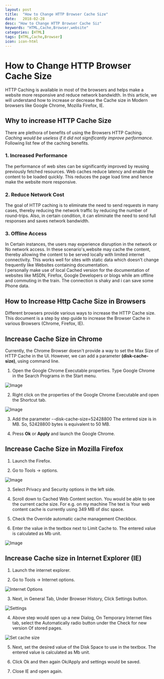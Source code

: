 ```yaml
---
layout: post
title:  "How to Change HTTP Browser Cache Size"
date:   2018-02-28
desc: "How to Change HTTP Browser Cache Siz"
keywords: "HTML,Cache,Browser,website"
categories: [HTML]
tags: [HTML,Cache,Browser]
icon: icon-html
---
```


# How to Change HTTP Browser Cache Size

HTTP Caching is available in most of the browsers and helps make a website more responsive and reduce network bandwidth.  In this article, we will understand how to increase or decrease the Cache size in Modern browsers like Google Chrome, Mozilla Firefox, IE.

## Why to increase HTTP Cache Size

There are plethora of benefits of using the Browsers HTTP Caching. *Caching would be useless if it did not significantly improve performance.* Following list few of the caching benefits.

### 1. Increased Performance

The performance of web sites can be significantly improved by reusing previously fetched resources. Web caches reduce latency and enable the content to be loaded quickly. This reduces the page load time and hence make the website more responsive.

### 2. Reduce Network Cost

The goal of HTTP caching is to eliminate the need to send requests in many cases, thereby reducing the network traffic by reducing the number of round-trips. Also, in certain condition, it can eliminate the need to send full responses and saves network bandwidth.

### 3. Offline Access

In Certain instances, the users may experience disruption in the network or No network access. In these scenario's,website may cache the content, thereby allowing the content to be served locally with limited internet connectivity. This works well for sites with static data which doesn't change frequently like Websites containing documentation.  
I personally make use of local Cached version for the documentation of websites like MSDN, Firefox, Google Developers or blogs while am offline and commuting in the train. The connection is shaky and i can save some Phone data.

## How to Increase Http Cache Size in Browsers

Different browsers provide various ways to increase the HTTP Cache size. This document is a step by step guide to increase the Browser Cache in various Browsers (Chrome, Firefox, IE).

## Increase Cache Size in Chrome
Currently, the Chrome Browser doesn't provide a way to set the Max Size of HTTP Cache in the UI. However, we can add a parameter **(disk-cache-size)**, using command line. 

1. Open the Google Chrome Executable properties. Type Google Chrome in  the Search Programs in the Start menu.

![Image](Images/Chrome1.png)

2. Right click on the properties of the Google Chrome Executable and open the Shortcut tab.

![Image](Images/Chrome2.png)

3. Add the parameter --disk-cache-size=52428800
The entered size is in MB. So, 52428800 bytes is equivalent to 50 MB.

4. Press **Ok** or **Apply** and launch the Google Chrome.

## Increase Cache Size in Mozilla Firefox

1. Launch the Firefox.

2. Go to Tools -> options.

![Image](Images/Firefox1.png)

3. Select Privacy and Security options in the left side.

4. Scroll down to Cached Web Content section. You would be able to see the current cache size. For e.g. on my machine The text is Your web content cache is currently using 349 MB of disc space.

5. Check the Override automatic cache management Checkbox.

6. Enter the value in the textbox next to Limit Cache to.  The entered  value is calculated as Mb unit.

![Image](Images/Firefox2.png)

## Increase Cache size in Internet Explorer (IE)

1. Launch the internet explorer.

2. Go to Tools -> Internet options.

![Internet Options](Images/IE1.png)

3. Next, in General Tab, Under Browser History, Click Settings button.

![Settings](Images/IE2.png)

4. Above step would open up a new Dialog, On Temporary Internet files tab, select the Automatically radio button under the Check for new version Of stored pages.

![Set cache size](Images/IE3.png)

5. Next, set the desired value of the Disk Space to use in the textbox. The entered  value is calculated as Mb unit.

6. Click Ok and then again Ok/Apply and settings would be saved.

7. Close IE and open again.